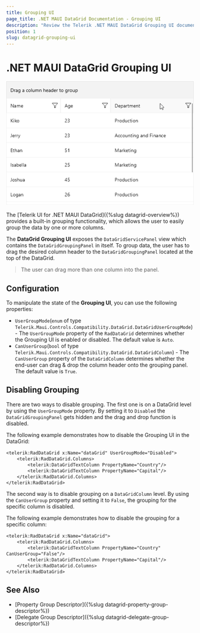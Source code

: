 ```yaml
---
title: Grouping UI
page_title: .NET MAUI DataGrid Documentation - Grouping UI
description: "Review the Telerik .NET MAUI DataGrid Grouping UI documentation article to learn more about the built in Grouping UI functions you can use."
position: 1
slug: datagrid-grouping-ui
---
```


# .NET MAUI DataGrid Grouping UI

![Grouping UI](../images/datagrid-grouping-ui.gif)

The [Telerik UI for .NET MAUI DataGrid]({%slug datagrid-overview%}) provides a built-in grouping functionality, which allows the user to easily group the data by one or more columns.

The **DataGrid Grouping UI** exposes the `DataGridServicePanel` view which contains the `DataGridGroupingPanel` in itself. To group data, the user has to drag the desired column header to the `DataGridGroupingPanel` located at the top of the DataGrid.

> The user can drag more than one column into the panel.

## Configuration

To manipulate the state of the **Grouping UI**, you can use the following properties:

* `UserGroupMode`(`enum` of type `Telerik.Maui.Controls.Compatibility.DataGrid.DataGridUserGroupMode`) - The `UserGroupMode` property of the `RadDataGrid` determines whether the Grouping UI is enabled or disabled. The default value is `Auto`.
* `CanUserGroup`(`bool` of type `Telerik.Maui.Controls.Compatibility.DataGrid.DataGridColumn`) - The `CanUserGroup` property of the `DataGridColumn` determines whether the end-user can drag & drop the column header onto the grouping panel. The default value is `True`.

## Disabling Grouping

There are two ways to disable grouping. The first one is on a DataGrid level by using the `UserGroupMode` property. By setting it to `Disabled` the `DataGridGroupingPanel` gets hidden and the drag and drop function is disabled.

The following example demonstrates how to disable the Grouping UI in the DataGrid:

```XAML
<telerik:RadDataGrid x:Name="dataGrid" UserGroupMode="Disabled">
    <telerik:RadDataGrid.Columns>
        <telerik:DataGridTextColumn PropertyName="Country"/>
        <telerik:DataGridTextColumn PropertyName="Capital"/>
    </telerik:RadDataGrid.Columns>
</telerik:RadDataGrid>
```

The second way is to disable grouping on a `DataGridColumn` level. By using the `CanUserGroup` property and setting it to `False`, the grouping for the specific column is disabled.

The following example demonstrates how to disable the grouping for a specific column:

```XAML
<telerik:RadDataGrid x:Name="dataGrid">
    <telerik:RadDataGrid.Columns>
        <telerik:DataGridTextColumn PropertyName="Country" CanUserGroup="False"/>
        <telerik:DataGridTextColumn PropertyName="Capital"/>
    </telerik:RadDataGrid.Columns>
</telerik:RadDataGrid>
```

## See Also

- [Property Group Descriptor]({%slug datagrid-property-group-descriptor%})
- [Delegate Group Descriptor]({%slug datagrid-delegate-group-descriptor%})